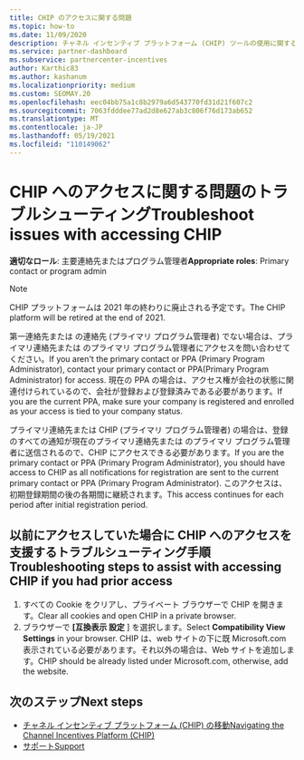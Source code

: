 ```yaml
---
title: CHIP のアクセスに関する問題
ms.topic: how-to
ms.date: 11/09/2020
description: チャネル インセンティブ プラットフォーム (CHIP) ツールの使用に関する問題のトラブルシューティングに役立つガイドラインを参照してください。
ms.service: partner-dashboard
ms.subservice: partnercenter-incentives
author: Karthic83
ms.author: kashanum
ms.localizationpriority: medium
ms.custom: SEOMAY.20
ms.openlocfilehash: eec04bb75a1c8b2979a6d543770fd31d21f607c2
ms.sourcegitcommit: 7063fdddee77ad2d8e627ab3c806f76d173ab652
ms.translationtype: MT
ms.contentlocale: ja-JP
ms.lasthandoff: 05/19/2021
ms.locfileid: "110149062"
---
```

# <a name="troubleshoot-issues-with-accessing-chip"></a><span data-ttu-id="bfb33-103">CHIP へのアクセスに関する問題のトラブルシューティング</span><span class="sxs-lookup"><span data-stu-id="bfb33-103">Troubleshoot issues with accessing CHIP</span></span>

<span data-ttu-id="bfb33-104">**適切なロール**: 主要連絡先またはプログラム管理者</span><span class="sxs-lookup"><span data-stu-id="bfb33-104">**Appropriate roles**: Primary contact or program admin</span></span>

>[!NOTE]
><span data-ttu-id="bfb33-105">CHIP プラットフォームは 2021 年の終わりに廃止される予定です。</span><span class="sxs-lookup"><span data-stu-id="bfb33-105">The CHIP platform will be retired at the end of 2021.</span></span>

<span data-ttu-id="bfb33-106">第一連絡先または の連絡先 (プライマリ プログラム管理者) でない場合は、プライマリ連絡先または のプライマリ プログラム管理者にアクセスを問い合わせてください。</span><span class="sxs-lookup"><span data-stu-id="bfb33-106">If you aren't the primary contact or PPA (Primary Program Administrator), contact your primary contact or PPA(Primary Program Administrator) for access.</span></span> <span data-ttu-id="bfb33-107">現在の PPA の場合は、アクセス権が会社の状態に関連付けられているので、会社が登録および登録済みである必要があります。</span><span class="sxs-lookup"><span data-stu-id="bfb33-107">If you are the current PPA, make sure your company is registered and enrolled as your access is tied to your company status.</span></span>

<span data-ttu-id="bfb33-108">プライマリ連絡先または CHIP (プライマリ プログラム管理者) の場合は、登録のすべての通知が現在のプライマリ連絡先または のプライマリ プログラム管理者に送信されるので、CHIP にアクセスできる必要があります。</span><span class="sxs-lookup"><span data-stu-id="bfb33-108">If you are the primary contact or PPA (Primary Program Administrator), you should have access to CHIP as all notifications for registration are sent to the current primary contact or PPA (Primary Program Administrator).</span></span> <span data-ttu-id="bfb33-109">このアクセスは、初期登録期間の後の各期間に継続されます。</span><span class="sxs-lookup"><span data-stu-id="bfb33-109">This access continues for each period after initial registration period.</span></span>

## <a name="troubleshooting-steps-to-assist-with-accessing-chip-if-you-had-prior-access"></a><span data-ttu-id="bfb33-110">以前にアクセスしていた場合に CHIP へのアクセスを支援するトラブルシューティング手順</span><span class="sxs-lookup"><span data-stu-id="bfb33-110">Troubleshooting steps to assist with accessing CHIP if you had prior access</span></span>

1. <span data-ttu-id="bfb33-111">すべての Cookie をクリアし、プライベート ブラウザーで CHIP を開きます。</span><span class="sxs-lookup"><span data-stu-id="bfb33-111">Clear all cookies and open CHIP in a private browser.</span></span>
1. <span data-ttu-id="bfb33-112">ブラウザーで **[互換表示 設定** ] を選択します。</span><span class="sxs-lookup"><span data-stu-id="bfb33-112">Select **Compatibility View Settings** in your browser.</span></span> <span data-ttu-id="bfb33-113">CHIP は、web サイトの下に既 Microsoft.com 表示されている必要があります。それ以外の場合は、Web サイトを追加します。</span><span class="sxs-lookup"><span data-stu-id="bfb33-113">CHIP should be already listed under Microsoft.com, otherwise, add the website.</span></span>

## <a name="next-steps"></a><span data-ttu-id="bfb33-114">次のステップ</span><span class="sxs-lookup"><span data-stu-id="bfb33-114">Next steps</span></span>

- [<span data-ttu-id="bfb33-115">チャネル インセンティブ プラットフォーム (CHIP) の移動</span><span class="sxs-lookup"><span data-stu-id="bfb33-115">Navigating the Channel Incentives Platform (CHIP)</span></span>](chip-intro.md)
- [<span data-ttu-id="bfb33-116">サポート</span><span class="sxs-lookup"><span data-stu-id="bfb33-116">Support</span></span>](report-problems-with-partner-center.md)